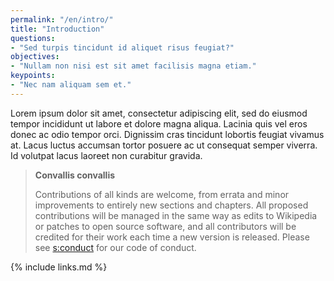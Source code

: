 ```yaml
---
permalink: "/en/intro/"
title: "Introduction"
questions:
- "Sed turpis tincidunt id aliquet risus feugiat?"
objectives:
- "Nullam non nisi est sit amet facilisis magna etiam."
keypoints:
- "Nec nam aliquam sem et."
---
```


Lorem ipsum dolor sit amet, consectetur adipiscing elit, sed do
eiusmod tempor incididunt ut labore et dolore magna aliqua. Lacinia
quis vel eros donec ac odio tempor orci. Dignissim cras tincidunt
lobortis feugiat vivamus at. Lacus luctus accumsan tortor posuere ac
ut consequat semper viverra. Id volutpat lacus laoreet non curabitur
gravida.

> **Convallis convallis**
> 
> Contributions of all kinds are welcome, from errata and minor
> improvements to entirely new sections and chapters. All proposed
> contributions will be managed in the same way as edits to Wikipedia
> or patches to open source software, and all contributors will be
> credited for their work each time a new version is released. Please
> see [s:conduct](#APPENDIX) for our code of conduct.

{% include links.md %}
